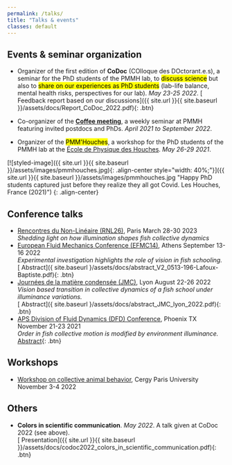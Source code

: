 ```yaml
---
permalink: /talks/
title: "Talks & events"
classes: default
---
```

## Events & seminar organization

* Organizer of the first edition of **CoDoc** (COlloque des DOctorant.e.s), a seminar for the PhD students of the PMMH lab, to <mark>discuss science</mark> but also to <mark>share on our experiences as PhD students</mark> (lab-life balance, mental health risks, perspectives for our lab). _May 23-25 2022_.
 [<i class="fas fa-file-pdf"></i> Feedback report based on our discussions]({{ site.url }}{{ site.baseurl }}/assets/docs/Report_CoDoc_2022.pdf){: .btn}

* Co-organizer of the [**Coffee meeting**](https://www.pmmh.espci.fr/?-Seminaire-Cafe-Interne-), a weekly seminar at PMMH featuring invited postdocs and PhDs. _April 2021 to September 2022_.

* Organizer of the <mark>PMM'Houches</mark>, a workshop for the PhD students of the PMMH lab at the [École de Physique des Houches](https://www.houches-school-physics.com/). _May 26-29 2021_.  

[![styled-image]({{ site.url }}{{ site.baseurl }}/assets/images/pmmhouches.jpg){: .align-center style="width: 40%;"}]({{ site.url }}{{ site.baseurl }}/assets/images/pmmhouches.jpg "Happy PhD students captured just before they realize they all got Covid. Les Houches, France (2021)")
{: .align-center}

## Conference talks
* [Rencontres du Non-Linéaire (RNL26)](http://nonlineaire.univ-lille1.fr/SNL/), Paris March 28-30 2023  
*Shedding light on how illumination shapes fish collective dynamics*  
* [European Fluid Mechanics Conference (EFMC14)](https://www.efmc14.org/), Athens September 13-16 2022  
*Experimental investigation highlights the role of vision in fish schooling.*  
[<i class="fas fa-file-pdf"></i> Abstract]({ site.baseurl }/assets/docs/abstract_V2_0513-196-Lafoux-Baptiste.pdf){: .btn}
* [Journées de la matière condensée (JMC)](https://www.sfpnet.fr/journees-de-la-matiere-condensee-jmc-2022), Lyon August 22-26 2022  
_Vision based transition in collective dynamics of a fish school under illuminance variations._  
[<i class="fas fa-file-pdf"></i> Abstract]({ site.baseurl }/assets/docs/abstract_JMC_lyon_2022.pdf){: .btn}
* [APS Division of Fluid Dynamics (DFD) Conference](https://www.apsdfd2021.org/), Phoenix TX November 21-23 2021  
_Order in fish collective motion is modified by environment illuminance._  
[<i class="fas fa-file-pdf"></i> Abstract](https://meetings.aps.org/Meeting/MAR22/Session/Y11.7){: .btn}

## Workshops
* [Workshop on collective animal behavior](https://perso.u-cergy.fr/~pmperuani/animal_behavior.html), Cergy Paris University November 3-4 2022 

## Others
* **Colors in scientific communication**. _May 2022_. A talk given at CoDoc 2022 (see above).  
[<i class="fas fa-file-pdf"></i> Presentation]({{ site.url }}{{ site.baseurl }}/assets/docs/codoc2022_colors_in_scientific_communication.pdf){: .btn}










